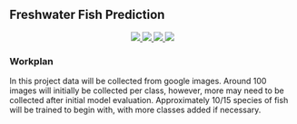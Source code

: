 <h2> Freshwater Fish Prediction </h2>


<p align="center">
    <a href="https://www.python.org/doc/" alt="Python 3.8">
        <img src="https://img.shields.io/badge/python-v3.8+-blue.svg" />
    </a>
    <a href="https://github.com/mhaythornthwaite/Freshwater_Fish_Prediction/blob/main/LICENSE.md" alt="Licence">
        <img src="https://img.shields.io/badge/license-MIT-yellow.svg" />
    </a>
    <a href="https://github.com/mhaythornthwaite/Freshwater_Fish_Prediction/commits/master" alt="Commits">
        <img src="https://img.shields.io/github/last-commit/mhaythornthwaite/Freshwater_Fish_Prediction/master" />
    </a>
    <a href="https://github.com/mhaythornthwaite/Freshwater_Fish_Prediction" alt="Activity">
        <img src="https://img.shields.io/badge/contributions-welcome-orange.svg" />
    </a>
</p>

<h3> Workplan </h3>

<p>
	In this project data will be collected from google images. Around 100 images will initially be collected per class, however, more may need to be collected after initial model evaluation. Approximately 10/15 species of fish will be trained to begin with, with more classes added if necessary.

</p>

